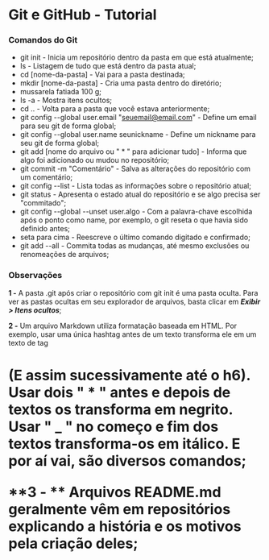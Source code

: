 # Git e GitHub - Tutorial

### Comandos do Git

- git init - Inicia um repositório dentro da pasta em que está atualmente;
- ls - Listagem de tudo que está dentro da pasta atual;
- cd [nome-da-pasta] - Vai para a pasta destinada;
- mkdir [nome-da-pasta] - Cria uma pasta dentro do diretório;
- mussarela fatiada 100 g;
- ls -a - Mostra itens ocultos;
- cd .. - Volta para a pasta que você estava anteriormente;
- git config --global user.email "seuemail@email.com" - Define um email para seu git de forma global;
- git config --global user.name seunickname - Define um nickname para seu git de forma global;
- git add [nome do arquivo ou " * " para adicionar tudo] - Informa que algo foi adicionado ou mudou no repositório;
- git commit -m "Comentário" - Salva as alterações do repositório com um comentário;
- git config --list - Lista todas as informações sobre o repositório atual;
- git status - Apresenta o estado atual do repositório e se algo precisa ser "commitado";
- git config --global --unset user.algo - Com a palavra-chave escolhida após o ponto como name, por exemplo, o git reseta o que havia sido definido antes;
- seta para cima - Reescreve o último comando digitado e confirmado;
- git add --all - Commita todas as mudanças, até mesmo exclusões ou renomeações de arquivos;

### Observações

**1 -** A pasta .git após criar o repositório com git init é uma pasta oculta. Para ver as pastas ocultas em seu explorador de arquivos, basta clicar em _**Exibir > Itens ocultos**_;

**2 -** Um arquivo Markdown utiliza formatação baseada em HTML. Por exemplo, usar uma única hashtag antes de um texto transforma ele em um texto de tag <h1> (E assim sucessivamente até o h6). Usar dois " * " antes e depois de textos os transforma em negrito. Usar " _ " no começo e fim dos textos transforma-os em itálico. E por aí vai, são diversos comandos;

**3 - ** Arquivos README.md geralmente vêm em repositórios explicando a história e os motivos pela criação deles;